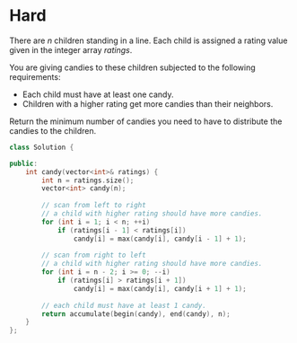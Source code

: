 # Hard

There are $n$ children standing in a line. Each child is assigned a rating value given in the integer array $ratings$.

You are giving candies to these children subjected to the following requirements:

- Each child must have at least one candy.
- Children with a higher rating get more candies than their neighbors.

Return the minimum number of candies you need to have to distribute the candies to the children.

```cpp
class Solution {

public:
    int candy(vector<int>& ratings) {
        int n = ratings.size();
        vector<int> candy(n);
        
        // scan from left to right
        // a child with higher rating should have more candies.
        for (int i = 1; i < n; ++i)
            if (ratings[i - 1] < ratings[i])
                candy[i] = max(candy[i], candy[i - 1] + 1);
        
        // scan from right to left
        // a child with higher rating should have more candies.
        for (int i = n - 2; i >= 0; --i)
            if (ratings[i] > ratings[i + 1])
                candy[i] = max(candy[i], candy[i + 1] + 1);
        
        // each child must have at least 1 candy.
        return accumulate(begin(candy), end(candy), n);
    }
};
```
